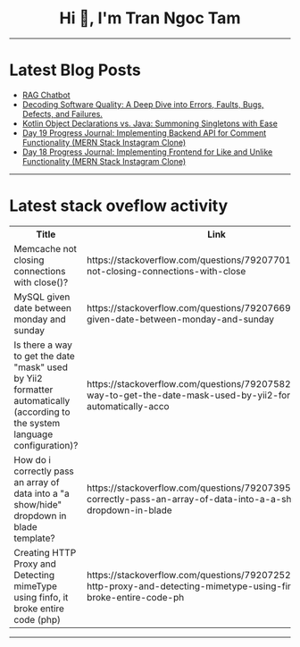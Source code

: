 <h1 align="center">Hi 👋, I'm Tran Ngoc Tam</h1>

---

# Latest Blog Posts 
<!-- BLOG-POST-LIST:START -->
- [RAG Chatbot](https://dev.to/yashksaini/rag-chatbot-3bce)
- [Decoding Software Quality: A Deep Dive into Errors, Faults, Bugs, Defects, and Failures.](https://dev.to/nozibul_islam_113b1d5334f/decoding-software-quality-a-deep-dive-into-errors-faults-bugs-defects-and-failures-106o)
- [Kotlin Object Declarations vs. Java: Summoning Singletons with Ease](https://dev.to/hamada147/kotlin-object-declarations-vs-java-summoning-singletons-with-ease-5b42)
- [Day 19 Progress Journal: Implementing Backend API for Comment Functionality &lpar;MERN Stack Instagram Clone&rpar;](https://dev.to/dev_d_akash/day-19-progress-journal-implementing-backend-api-for-comment-functionality-mern-stack-instagram-1ji7)
- [Day 18 Progress Journal: Implementing Frontend for Like and Unlike Functionality &lpar;MERN Stack Instagram Clone&rpar;](https://dev.to/dev_d_akash/day-18-progress-journal-implementing-frontend-for-like-and-unlike-functionality-mern-stack-i5h)
<!-- BLOG-POST-LIST:END -->

---

# Latest stack oveflow activity
<table>
  <tr><th>Title</th><th>Link</th></tr>
  <!-- STACKOVERFLOW:START --><tr><td>Memcache not closing connections with close&lpar;&rpar;?</td><td>https://stackoverflow.com/questions/79207701/memcache-not-closing-connections-with-close</td></tr><tr><td>MySQL given date between monday and sunday</td><td>https://stackoverflow.com/questions/79207669/mysql-given-date-between-monday-and-sunday</td></tr><tr><td>Is there a way to get the date &quot;mask&quot; used by Yii2 formatter automatically &lpar;according to the system language configuration&rpar;?</td><td>https://stackoverflow.com/questions/79207582/is-there-a-way-to-get-the-date-mask-used-by-yii2-formatter-automatically-acco</td></tr><tr><td>How do i correctly pass an array of data into a &quot;a show/hide&quot; dropdown in blade template?</td><td>https://stackoverflow.com/questions/79207395/how-do-i-correctly-pass-an-array-of-data-into-a-a-show-hide-dropdown-in-blade</td></tr><tr><td>Creating HTTP Proxy and Detecting mimeType using finfo, it broke entire code &lpar;php&rpar;</td><td>https://stackoverflow.com/questions/79207252/creating-http-proxy-and-detecting-mimetype-using-finfo-it-broke-entire-code-ph</td></tr><!-- STACKOVERFLOW:END -->
</table>

---


